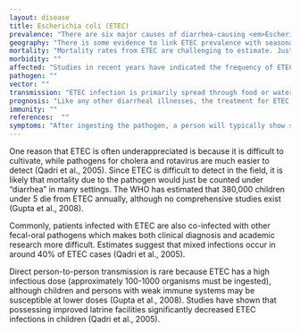 ```yaml
---
layout: disease
title: Escherichia coli (ETEC)
prevalence: "There are six major causes of diarrhea-causing <em>Escherichia coli</em>, with Enterotoxigenic <em>Escherichia coli</em> (ETEC) being the most common. ETEC is believed to be the cause of over 840 million episodes of gastroenteritis a year plus an additional 50 million asymptomatic cases in children (Gupta et al., 2008)."
geography: "There is some evidence to link ETEC prevalence with seasonality, with spikes seen during the warm seasons (Gupta et al., 2008)."
mortality: "Mortality rates from ETEC are challenging to estimate. Just like with cholera, if patients have a severe infection and make it to a medical center, then mortality should be <1%. However, if they do not come to a hospital, then the mortality rate may be much higher, perhaps up to 50% of severe cases (Qadri et al., 2005). "
morbidity: ""
affected: "Studies in recent years have indicated the frequency of ETEC in causing infantile diarrhea. In Egypt, it was found to account for 70% of diarrhea episodes in infants; in Bangladesh it was found to account for 18% of all diarrhea episodes for children under two years old (Qadri, Svennerholm, Faruque, & Sack, 2005). However, between the ages of 5 and 15 years old there is a decrease in episodes of ETEC. After age 15, the incidence rises again with about 25% of all ETEC cases occurring in adult patients (Qadri et al., 2005). In fact, in adults the cases are so severe as to be mistaken for cholera (Gupta et al., 2008). This is also true for the elderly, who may require hospitalization since they generally present with more severe dehydration than children (Qadri et al., 2005)."
pathogen: ""
vector: ""
transmission: "ETEC infection is primarily spread through food or water contaminated by human feces. In particular, the bacterium thrives in surface waters so transmission can occur through contact with this reservoir. "
prognosis: "Like any other diarrheal illnesses, the treatment for ETEC is to administer oral rehydration solutions.  Malnourished patients who acquire ETEC frequently experience more severe infections, potentially due to compromised immune status (Gupta et al., 2008)."
immunity: ""
references:  ""
symptoms: "After ingesting the pathogen, a person will typically show symptoms within 1-3 days and the infection will generally last from 3-5 days. Symptoms are profuse, watery diarrhea, abdominal cramping and vomiting, with potentially life-threatening dehydration (Gupta et al., 2008). "
---
```

One reason that ETEC is often underappreciated is because it is difficult to cultivate, while pathogens for cholera and rotavirus are much easier to detect (Qadri et al., 2005). Since ETEC is difficult to detect in the field, it is likely that mortality due to the pathogen would just be counted under “diarrhea” in many settings. The WHO has estimated that 380,000 children under 5 die from ETEC annually, although no comprehensive studies exist (Gupta et al., 2008).

Commonly, patients infected with ETEC are also co-infected with other fecal-oral pathogens which makes both clinical diagnosis and academic research more difficult. Estimates suggest that mixed infections occur in around 40% of ETEC cases (Qadri et al., 2005).

Direct person-to-person transmission is rare because ETEC has a high infectious dose (approximately 100-1000 organisms must be ingested), although children and persons with weak immune systems may be susceptible at lower doses (Gupta et al., 2008). Studies have shown that possessing improved latrine facilities significantly decreased ETEC infections in children (Qadri et al., 2005).
